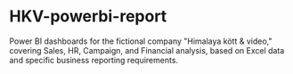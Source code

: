 # HKV-powerbi-report
Power BI dashboards for the fictional company "Himalaya kött &amp; video," covering Sales, HR, Campaign, and Financial analysis, based on Excel data and specific business reporting requirements.
